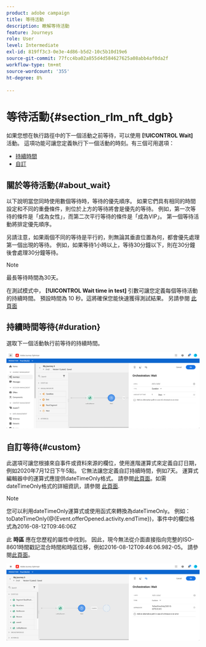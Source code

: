 ```yaml
---
product: adobe campaign
title: 等待活動
description: 瞭解等待活動
feature: Journeys
role: User
level: Intermediate
exl-id: 819ff3c3-0e3e-4d86-b5d2-10c5b10d19e6
source-git-commit: 77fcc4ba02a855d4d584627625a08abb4af0da2f
workflow-type: tm+mt
source-wordcount: '355'
ht-degree: 8%

---
```


# 等待活動{#section_rlm_nft_dgb}

如果您想在執行路徑中的下一個活動之前等待，可以使用 **[!UICONTROL Wait]** 活動。 這項功能可讓您定義執行下一個活動的時刻。有三個可用選項：

* [持續時間](#duration)
* [自訂](#custom)
  <!--* [Email send time optimization](#email_send_time_optimization)-->

## 關於等待活動{#about_wait}

以下說明當您同時使用數個等待時，等待的優先順序。 如果它們具有相同的時間設定和不同的重疊條件，則位於上方的等待將會是優先的等待。 例如，第一次等待的條件是「成為女性」，而第二次平行等待的條件是「成為VIP」。 第一個等待活動將排定優先順序。

另請注意，如果兩個不同的等待是平行的，則無論其垂直位置為何，都會優先處理第一個出現的等待。 例如，如果等待1小時以上，等待30分鐘以下，則在30分鐘後會處理30分鐘等待。

>[!NOTE]
>
>最長等待時間為30天。
>
>在測試模式中， **[!UICONTROL Wait time in test]** 引數可讓您定義每個等待活動的持續時間。 預設時間為 10 秒。這將確保您能快速獲得測試結果。 另請參閱 [此頁面](../building-journeys/testing-the-journey.md)

## 持續時間等待{#duration}

選取下一個活動執行前等待的持續時間。

![](../assets/journey55.png)

## 自訂等待{#custom}

此選項可讓您根據來自事件或資料來源的欄位，使用進階運算式來定義自訂日期，例如2020年7月12日下午5點。 它無法讓您定義自訂持續時間，例如7天。 運算式編輯器中的運算式應提供dateTimeOnly格式。 請參閱[此頁面](../expression/expressionadvanced.md)。如需dateTimeOnly格式的詳細資訊，請參閱 [此頁面](../expression/data-types.md).

>[!NOTE]
>
>您可以利用dateTimeOnly運算式或使用函式來轉換為dateTimeOnly。 例如： toDateTimeOnly(@{Event.offerOpened.activity.endTime})，事件中的欄位格式為2016-08-12T09:46:06Z
>
>此 **時區** 應在您歷程的屬性中找到。 因此，現今無法從介面直接指向完整的ISO-8601時間戳記混合時間和時區位移，例如2016-08-12T09:46:06.982-05。 請參閱[此頁面](../building-journeys/timezone-management.md)。

![](../assets/journey57.png)

<!--## Email send time optimization{#email_send_time_optimization}

>[!CAUTION]
>
>The email send time optimization capability is only available to customers who use the [Adobe Experience Platform Data Connector](https://docs.adobe.com/content/help/en/campaign-standard/using/developing/mapping-campaign-and-aep-data/aep-about-data-connector.html).

This type of wait uses a score calculated in the Adobe Experience Platform. The score calculates the propensity to click or open an email in the future based on past behavior. Note that the algorithm calculating the score needs a certain amount of data to work. As a result, when it does not have enough data, the default wait time will apply. At publication time, you’ll be notified that the default time applies.

>[!NOTE]
>
>The first event of your journey must have a namespace.
>
>This capability is only available after an **[!UICONTROL Email]** activity. You need to have Adobe Campaign Standard.

1. In the **[!UICONTROL Amount of time]** field, define the number of hours to consider to optimize email sending.
1. In the **[!UICONTROL Optimization type]** field, choose if the optimization should increase clicks or opens.
1. In the **[!UICONTROL Default time]** field, define the default time to wait if the predictive send time score is not available.

    >[!NOTE]
    >
    >Note that the send time score can be unavailable because there is not enough data to perform the calculation. In this case, you will be informed, at publication time, that the default time applies.

![](../assets/journey57bis.png)-->
